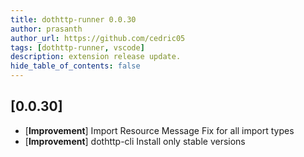 ```yaml
---
title: dothttp-runner 0.0.30
author: prasanth
author_url: https://github.com/cedric05
tags: [dothttp-runner, vscode]
description: extension release update.
hide_table_of_contents: false
---
```



## [0.0.30]

- [**Improvement**] Import Resource Message Fix for all import types
- [**Improvement**] dothttp-cli Install only stable versions
